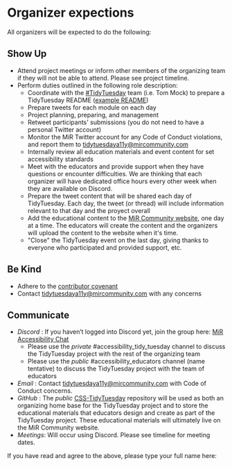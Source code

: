 # Organizer expections

All organizers will be expected to do the following:

## Show Up

* Attend project meetings or inform other members of the organizing team if they will not be able to attend. Please see project timeline.
* Perform duties outlined in the following role description:
	* Coordinate with the [#TidyTuesday](https://github.com/rfordatascience/tidytuesday) team (i.e. Tom Mock) to prepare a TidyTuesday README ([example README](https://github.com/rfordatascience/tidytuesday/tree/master/data/2022/2022-10-04))
	* Prepare tweets for each module on each day
	* Project planning, preparing, and management
	* Retweet participants' submissions (you do not need to have a personal Twitter account)
	* Monitor the MiR Twitter account for any Code of Conduct violations, and report them to tidytuesdaya11y@mircommunity.com
	* Internally review all education materials and event content for set accessibility standards
	* Meet with the educators and provide support when they have questions or encounter difficulties. We are thinking that each organizer will have dedicated office hours every other week when they are available on Discord.
	* Prepare the tweet content that will be shared each day of TidyTuesday. Each day, the tweet (or thread) will include information relevant to that day and the proyect overall
	* Add the educational content to the [MiR Community website](https://mircommunity.com/), one day at a time. The educators will create the content and the organizers will upload the content to the website when it's time.
	* "Close" the TidyTuesday event on the last day, giving thanks to everyone who participated and provided support, etc.

## Be Kind

* Adhere to the [contributor covenant](https://www.contributor-covenant.org/version/2/1/code_of_conduct)
* Contact tidytuesdaya11y@mircommunity.com with any concerns

## Communicate

* *Discord* : If you haven’t logged into Discord yet, join the group here: [MiR Accessibility Chat](https://discord.gg/DsEubkxS)
	* Please use the _private_ #accessibility_tidy_tuesday channel to discuss the TidyTuesday project with the rest of the organizing team
	* Please use the _public_ #accessibility_educators channel (name tentative) to discuss the TidyTuesday project with the team of educators
* *Email* : Contact tidytuesdaya11y@mircommunity.com with Code of Conduct concerns.
* *GitHub* : The _public_ [CSS-TidyTuesday](https://github.com/MiR-Community/CSS-TidyTuesday) repository will be used as both an organizing home base for the TidyTuesday project and to store the educational materials that educators design and create as part of the TidyTuesday project. These educational materials will ultimately live on the MiR Community website.
* *Meetings*: Will occur using Discord. Please see timeline for meeting dates.

If you have read and agree to the above, please type your full name here:
